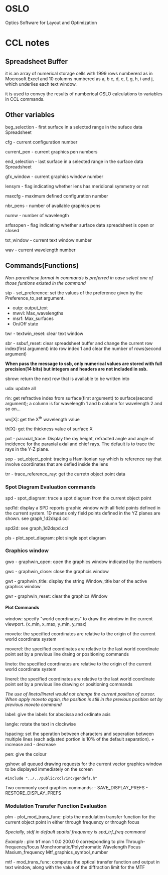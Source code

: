 # OSLO
Optics Software for Layout and Optimization


# CCL notes



## Spreadsheet Buffer

it is an array of numerical storage cells with 1999 rows numbererd as in Mocrosoft Excel and 10 columns numbered as a, b c, d, e, f, g, h, i and j, which underlies each text window.

it is used to convey the results of numberical OSLO calculations to variables in CCL commands.

## Other variables

beg_selection - first surface in a selected range in the suface data Spreadsheet

cfg - current configuration number

current_pen - current graphics pen numbers

end_selection - last surface in a selected range in the surface data Spreadsheet

gfx_window - current graphics window number

lensym - flag indicating whether lens has meridional symmetry or not

maxcfg - maximum defined configuration number

nbr_pens - number of available graphics pens

numw - number of wavelength

srfssopen - flag indicating whether surface data spreadsheet is open or closed

txt_window - current text window number

wav - current wavelength number



## Commands(Functions)

*Non-parenthese format in commands is preferred in case select one of those funtions existed in the command*

stp - set_preference: set the values of the preference given by the Preference_to_set argument.

  * outp: output_text
  * mwvl: Max_wavelengths
  * msrf: Max_surfaces
  * On/Off state

twr - textwin_reset: clear text window

sbr - ssbuf_reset: clear spreadsheet buffer and change the current row index(first argument) into row index 1 and clear the number of rows(second argument)

**When pass the message to ssb, only numerical values are stored with full precision(14 bits) but integers and headers are not included in ssb.**

sbrow: return the next row that is available to be written into  

uda: update all

rin: get refractive index from surface(first argument) to surface(second argument); a column is for wavelength 1 and b column for wavelength 2 and so on...

wv[X]: get the X<sup>th</sup> wavelength value

th[X]: get the thickness value of surface X

pxt - paraxial_trace: Display the ray height, refracted angle and angle of incidence for the paraxial axial and chief rays. The default is to trace the rays in the Y-Z plane.

sop - set_object_point: tracing a Hamiltonian ray which is reference ray that involve coordinates that are defied inside the lens

trr - trace_reference_ray: get the curretn object point data

### Spot Diagram Evaluation commands

spd - spot_diagram: trace a spot diagram from the current object point

spd1d: display a SPD reports graphic window with all field points defined in the current system. 1D means only field points defined in the YZ planes are shown. see graph_1d2dspd.ccl

spd2d: see graph_1d2dspd.ccl

pls - plot_spot_diagram: plot single spot diagram

### Graphics window

gwo - graphwin_open: open the graphics window indicated by the numbers

gwc - graphwin_close: close the graphcis window

gwt - graphwin_title: display the string Window_title bar of the active graphics window

gwr - graphwin_reset: clear the graphics Window

#### Plot Commands

window: specify "world coordinates" to draw the window in the current viewport. (x_min, x_max, y_min, y_max)

moveto: the specified coordinates are relative to the origin of the current world coordinate system

moverel: the specified coordinates are relative to the last world coordinate point set by a previous line draing or positioning commands

lineto: the specified coordinates are relative to the origin of the current world coordinate system

linerel: the specified coordinates are relative to the last world coordinate point set by a previous line drawing or positioning commands

*The use of lineto/linerel would not change the current position of cursor. When apply moveto again, the position is still in the previous position set by previous moveto command*

label: give the labels for abscissa and ordinate axis

langle: rotate the text in clockwise

lspacing: set the speration between characters and seperation between multiple lines (each adjusted portion is 10% of the default separation). + increase and - decrease

pen: give the colour

gshow: all queued drawing requests for the current vector graphics window to be displayed immediately on the screen

```
#include "../../public/ccl/inc/gendefs.h"
```

Two commonly used graphics commands:
          - SAVE_DISPLAY_PREFS
          - RESTORE_DISPLAY_PREFS

### Modulation Transfer Function Evaluation

plm - plot_mod_trans_func: plots the modulation transfer function for the current object point in either through frequency or through focus

*Specially, stdf in default spatial frequency is spd_trf_freq command*

*Example* : plm trf mon 1 0.0 200.0 0 corresponding to plm Through-frequency/focus Monchromatic/Polychromatic Wavelength Focus Maxium_frequency Mtf_graphics_symbol_number  

mtf - mod_trans_func: computes the optical transfer function and output in text window, along with the value of the diffraction limit for the MTF
